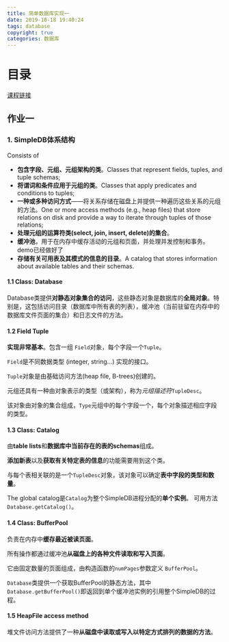 ```yaml
---
title: 简单数据库实现一
date: 2019-10-18 19:40:24
tags: database
copyright: true
categories: 数据库
---
```


# 目录

<!-- toc -->



[课程链接](https://sites.google.com/site/cs186fall2013)





## 作业一

### 1. SimpleDB体系结构

Consists of

- **包含字段、元组、元组架构的类**。Classes that represent fields, tuples, and tuple schemas;
- **将谓词和条件应用于元组的类**。Classes that apply predicates and conditions to tuples;
- **一种或多种访问方式**——将关系存储在磁盘上并提供一种遍历这些关系的元组的方法。One or more access methods (e.g., heap files) that store relations on disk and provide a way to iterate through tuples of those relations;
- **处理元组的运算符类(select, join, insert, delete)的集合**。
- **缓冲池**，用于在内存中缓存活动的元组和页面，并处理并发控制和事务。demo已经做好了
- **存储有关可用表及其模式的信息的目录**。A catalog that stores information about available tables and their schemas.



#### 1.1 Class: Database

Database类提供**对静态对象集合的访问**，这些静态对象是数据库的**全局对象**。特别是，这包括访问目录（数据库中所有表的列表），缓冲池（当前驻留在内存中的数据库文件页面的集合）和日志文件的方法。



#### 1.2 Field  Tuple

**实现非常基本**。包含一组 `Field`对象，每个字段一个`Tuple`。 

`Field`是不同数据类型 (integer, string...) 实现的接口。

`Tuple`对象是由基础访问方法(heap file, B-trees)创建的。

元组还具有一种由对象表示的类型（或架构），称为*元组描述符*`TupleDesc`。

该对象由对象的集合组成，`Type`元组中的每个字段一个，每个对象描述相应字段的类型。



#### 1.3 Class: Catalog

由**table lists**和**数据库中当前存在的表的schemas**组成。

**添加新表**以及**获取有关特定表的信息**的功能需要用到这个类。

与每个表相关联的是一个`TupleDesc`对象，该对象可以确定**表中字段的类型和数量**。

The global catalog是`Catalog`为整个SimpleDB进程分配的**单个实例**。 可用方法`Database.getCatalog()`。



#### 1.4 Class: BufferPool

负责在内存中**缓存最近被读页面**。

所有操作都通过缓冲池**从磁盘上的各种文件读取和写入页面**。

它由固定数量的页面组成，由构造函数的`numPages`参数定义 `BufferPool`。

`Database`类提供一个获取BufferPool的静态方法，其中 `Database.getBufferPool()`即返回到单个缓冲池实例的引用整个SimpleDB的过程。



#### 1.5 HeapFile access method

堆文件访问方法提供了一种**从磁盘中读取或写入以特定方式排列的数据的方法**。